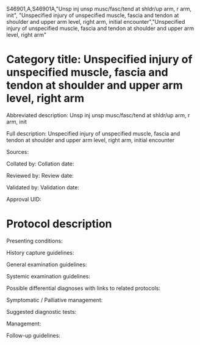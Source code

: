 S46901,A,S46901A,"Unsp inj unsp musc/fasc/tend at shldr/up arm, r arm, init", "Unspecified injury of unspecified muscle, fascia and tendon at shoulder and upper arm level, right arm, initial encounter","Unspecified injury of unspecified muscle, fascia and tendon at shoulder and upper arm level, right arm"
# Category title: Unspecified injury of unspecified muscle, fascia and tendon at shoulder and upper arm level, right arm

Abbreviated description: Unsp inj unsp musc/fasc/tend at shldr/up arm, r arm, init

Full description: Unspecified injury of unspecified muscle, fascia and tendon at shoulder and upper arm level, right arm, initial encounter

Sources:

Collated by:
Collation date:

Reviewed by:
Review date:

Validated by:
Validation date:

Approval UID:

# Protocol description

Presenting conditions:

History capture guidelines:

General examination guidelines:

Systemic examination guidelines:

Possible differential diagnoses with links to related protocols:

Symptomatic / Palliative management:

Suggested diagnostic tests:

Management:

Follow-up guidelines:
